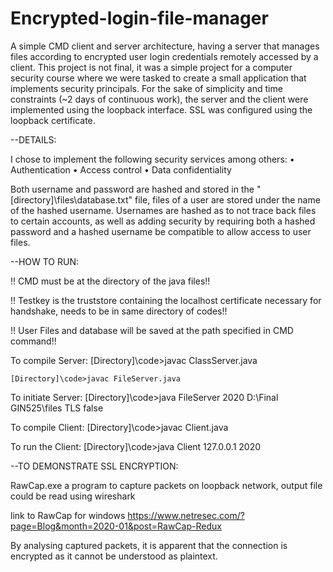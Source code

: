 # Encrypted-login-file-manager

A simple CMD client and server architecture, having a server that manages files according to encrypted user login credentials remotely accessed by a client.
This project is not final, it was a simple project for a computer security course where we were tasked to create a small application that implements security principals.
For the sake of simplicity and time constraints (~2 days of continuous work), the server and the client were implemented using the loopback interface. SSL was configured using the loopback certificate.



--DETAILS:

I chose to implement the following security services among others:
• Authentication
• Access control
• Data confidentiality

Both username and password are hashed and stored in the "[directory]\files\database.txt" file, files of a user are stored under the name of the hashed username.
Usernames are hashed as to not trace back files to certain accounts, as well as adding security by requiring both a hashed password and a hashed username be compatible to allow access to user files.




--HOW TO RUN:

!! CMD must be at the directory of the java files!!

!! Testkey is the truststore containing the localhost certificate necessary for handshake, needs to be in same directory of codes!!

!! User Files and database will be saved at the path specified in CMD command!!

To compile Server:
	[Directory]\code>javac ClassServer.java
	
	[Directory]\code>javac FileServer.java

To initiate Server:
	[Directory]\code>java FileServer 2020 D:\Final GIN525\files TLS false

To compile Client:
	[Directory]\code>javac Client.java

To run the Client:
	[Directory]\code>java Client 127.0.0.1 2020




--TO DEMONSTRATE SSL ENCRYPTION:

RawCap.exe a program to capture packets on loopback network, output file could be read using wireshark

link to RawCap for windows
https://www.netresec.com/?page=Blog&month=2020-01&post=RawCap-Redux

By analysing captured packets, it is apparent that the connection is encrypted as it cannot be understood as plaintext.
